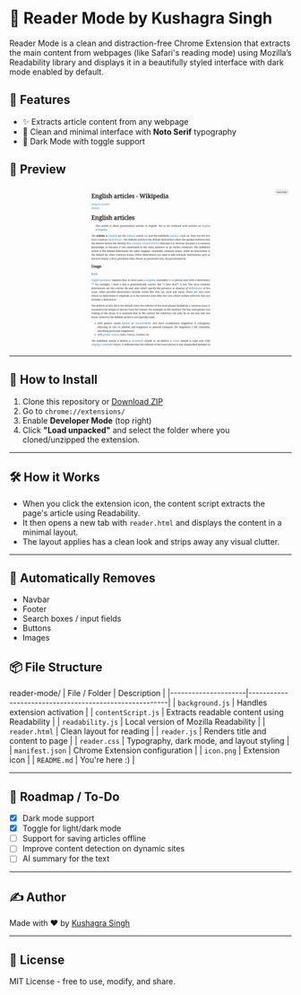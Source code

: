 # 📰 Reader Mode by Kushagra Singh

Reader Mode is a clean and distraction-free Chrome Extension that extracts the main content from webpages (like Safari's reading mode) using Mozilla’s Readability library and displays it in a beautifully styled interface with dark mode enabled by default.

## 🔧 Features

- ✨ Extracts article content from any webpage
- 🎨 Clean and minimal interface with **Noto Serif** typography
- 🌙 Dark Mode with toggle support

## 📸 Preview

![Reader Mode Preview](preview.png)

---

## 🚀 How to Install

1. Clone this repository or [Download ZIP](https://github.com/kushagrasinghx/reader-mode/archive/refs/heads/main.zip)
2. Go to `chrome://extensions/`
3. Enable **Developer Mode** (top right)
4. Click **"Load unpacked"** and select the folder where you cloned/unzipped the extension.

---

## 🛠 How it Works

- When you click the extension icon, the content script extracts the page's article using Readability.
- It then opens a new tab with `reader.html` and displays the content in a minimal layout.
- The layout applies has a clean look and strips away any visual clutter.

---

## 🚫 Automatically Removes

- Navbar
- Footer
- Search boxes / input fields
- Buttons
- Images

## 📦 File Structure

reader-mode/
| File / Folder       | Description                                           |
|---------------------|-------------------------------------------------------|
| `background.js`     | Handles extension activation                          |
| `contentScript.js`  | Extracts readable content using Readability           |
| `readability.js`    | Local version of Mozilla Readability                  |
| `reader.html`       | Clean layout for reading                              |
| `reader.js`         | Renders title and content to page                     |
| `reader.css`        | Typography, dark mode, and layout styling             |
| `manifest.json`     | Chrome Extension configuration                        |
| `icon.png`          | Extension icon                                        |
| `README.md`         | You're here :)                                        |

---

## 📌 Roadmap / To-Do

- [x] Dark mode support  
- [x] Toggle for light/dark mode  
- [ ] Support for saving articles offline  
- [ ] Improve content detection on dynamic sites  
- [ ] AI summary for the text

---

## ✍️ Author

Made with ❤️ by [Kushagra Singh](https://github.com/kushagrasinghx)

---

## 📄 License

MIT License - free to use, modify, and share.